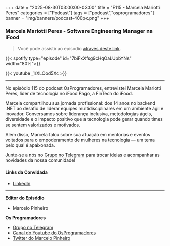 +++
date = "2025-08-30T03:00:00-03:00"
title = "E115 - Marcela Mariotti Peres"
categories = ["Podcast"]
tags = ["podcast","osprogramadores"]
banner = "img/banners/podcast-400px.png"
+++

### Marcela Mariotti Peres - Software Engineering Manager na iFood
> Você pode assistir ao episódio [através deste link](https://www.youtube.com/watch?v=_1rXLOod5Xc).

{{< spotify type="episode" id="7biFxXfsg9cHqOaLUpbYNs" width="80%">}}

{{< youtube _1rXLOod5Xc >}}

___

No episódio 115 do podcast OsProgramadores, entrevistei Marcela Mariotti Peres, líder de tecnologia no iFood Pago, a FinTech do iFood.

Marcela compartilhou sua jornada profissional: dos 14 anos no backend .NET ao desafio de liderar equipes multidisciplinares em um ambiente ágil e inovador. Conversamos sobre liderança inclusiva, metodologias ágeis, diversidade e o impacto positivo que a tecnologia pode gerar quando times se sentem valorizados e motivados.

Além disso, Marcela falou sobre sua atuação em mentorias e eventos voltados para o empoderamento de mulheres na tecnologia — um tema pelo qual é apaixonada.

Junte-se a nós no [Grupo no Telegram](https://t.me/osprogramadores) para trocar ideias e acompanhar as novidades da nossa comunidade!

#### Links da Convidada

* [LinkedIn](https://www.linkedin.com/in/marcelamariottiperes/)
___


**Editor do Episódio**

- Marcelo Pinheiro

**Os Programadores**

- [Grupo no Telegram](https://t.me/osprogramadores)
- [Canal do Youtube do OsProgramadores](https://www.youtube.com/channel/UCt_YNYGl6K5yNXlXEQDdwWg?view_as=subscriber)
- [Twitter do Marcelo Pinheiro](https://twitter.com/mpinheir)
